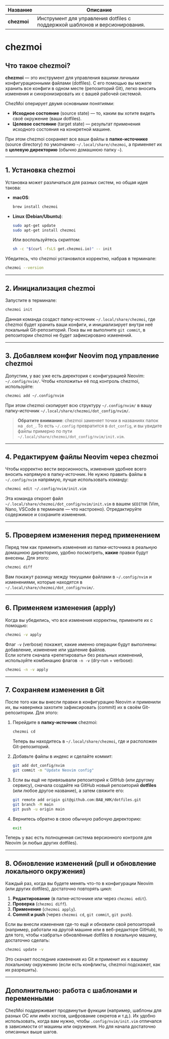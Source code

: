 
| **Название** | **Описание** |
|---------------|------------------------------------------------------------------|
| **chezmoi**   | Инструмент для управления dotfiles с поддержкой шаблонов и версионирования. |

# chezmoi

## Что такое chezmoi?

**chezmoi** — это инструмент для управления вашими личными конфигурационными файлами (dotfiles). С его помощью вы можете хранить все конфиги в одном месте (репозиторий Git), легко вносить изменения и синхронизировать их с вашей рабочей системой.

ChezMoi оперирует двумя основными понятиями:

- **Исходное состояние** (source state) — то, каким вы хотите видеть своё окружение (ваши dotfiles).
- **Целевое состояние** (target state) — результат применения исходного состояния на конкретной машине.

При этом chezmoi сохраняет все ваши файлы в **папке-источнике** (source directory) по умолчанию `~/.local/share/chezmoi`, а применяет их в **целевую директорию** (обычно домашнюю папку `~`).

---

## 1. Установка chezmoi

Установка может различаться для разных систем, но общая идея такова:

- **macOS**:  
  ```bash
  brew install chezmoi
  ```
- **Linux (Debian/Ubuntu)**:  
  ```bash
  sudo apt-get update
  sudo apt-get install chezmoi
  ```
  Или воспользуйтесь скриптом:
  ```bash
  sh -c "$(curl -fsLS get.chezmoi.io)" -- init
  ```

Убедитесь, что chezmoi установился корректно, набрав в терминале:
```bash
chezmoi --version
```

---

## 2. Инициализация chezmoi

Запустите в терминале:

```bash
chezmoi init
```

Данная команда создаст папку-источник `~/.local/share/chezmoi`, где chezmoi будет хранить ваши конфиги, и инициализирует внутри неё локальный Git-репозиторий. Пока вы не выполните `git commit`, в репозитории chezmoi не будет зафиксировано изменений.

---

## 3. Добавляем конфиг Neovim под управление chezmoi

Допустим, у вас уже есть директория с конфигурацией Neovim: `~/.config/nvim/`. Чтобы «положить» её под контроль chezmoi, используйте:

```bash
chezmoi add ~/.config/nvim
```

При этом chezmoi скопирует всю структуру `~/.config/nvim/` в вашу папку-источник `~/.local/share/chezmoi/dot_config/nvim/`.

> **Обратите внимание**: chezmoi заменяет точки в названиях папок на `_dot_`. То есть `~/.config` превратится в `dot_config`, и вы увидите файлы примерно по пути `~/.local/share/chezmoi/dot_config/nvim/init.vim`.

---

## 4. Редактируем файлы Neovim через chezmoi

Чтобы корректно вести версионность, изменения удобнее всего вносить напрямую в папку-источник. Не нужно править файлы в `~/.config/nvim` напрямую, лучше использовать команду:

```bash
chezmoi edit ~/.config/nvim/init.vim
```

Эта команда откроет файл `~/.local/share/chezmoi/dot_config/nvim/init.vim` в вашем `$EDITOR` (Vim, Nano, VSCode в терминале — что настроено). Отредактируйте содержимое и сохраните изменения.

---

## 5. Проверяем изменения перед применением

Перед тем как применить изменения из папки-источника в реальную домашнюю директорию, удобно посмотреть, **какие** правки будут внесены. Для этого:

```bash
chezmoi diff
```

Вам покажут разницу между текущими файлами в `~/.config/nvim` и изменениями, которые находятся в `~/.local/share/chezmoi/dot_config/nvim/`.

---

## 6. Применяем изменения (apply)

Когда вы убедились, что все изменения корректны, примените их с помощью:

```bash
chezmoi -v apply
```

Флаг `-v` (verbose) покажет, какие именно операции будут выполнены: добавление, изменение или удаление файлов.  
Если хотите сначала «репетировать» без реальных изменений, используйте комбинацию флагов `-n -v` (dry-run + verbose):

```bash
chezmoi -n -v apply
```

---

## 7. Сохраняем изменения в Git

После того как вы внесли правки в конфигурацию Neovim и применили их, вы наверняка захотите зафиксировать (commit) их в своём Git-репозитории. Для этого:

1. Перейдите в **папку-источник** chezmoi:

   ```bash
   chezmoi cd
   ```

   Теперь вы находитесь в `~/.local/share/chezmoi`, где и расположен Git-репозиторий.

2. Добавьте файлы в индекс и сделайте коммит:

   ```bash
   git add dot_config/nvim
   git commit -m "Update Neovim config"
   ```

3. Если вы ещё не привязывали репозиторий к GitHub (или другому сервису), сначала создайте на GitHub новый репозиторий **dotfiles** (или любое другое название), а затем свяжите его:

   ```bash
   git remote add origin git@github.com:ВАШ_НИК/dotfiles.git
   git branch -M main
   git push -u origin main
   ```

4. Вернитесь обратно в свою обычную рабочую директорию:

   ```bash
   exit
   ```

Теперь у вас есть полноценная система версионного контроля для Neovim (и любых других dotfiles).

---

## 8. Обновление изменений (pull и обновление локального окружения)

Каждый раз, когда вы будете менять что-то в конфигурации Neovim (или других dotfiles), достаточно повторять цикл:

1. **Редактирование** (в папке-источнике или через `chezmoi edit`).
2. **Проверка** (`chezmoi diff`).
3. **Применение** (`chezmoi apply`).
4. **Commit и push** (через `chezmoi cd`, `git commit`, `git push`).

Если вы внесли изменения где-то ещё и обновили свой репозиторий (например, работали на другой машине или в веб-редакторе GitHub), то для того, чтобы «забрать» обновлённые dotfiles в локальную машину, достаточно сделать:

```bash
chezmoi update -v
```

Это скачает последние изменения из Git и применит их к вашему локальному окружению (если есть конфликты, chezmoi подскажет, как их разрешить).

---

## Дополнительно: работа с шаблонами и переменными

ChezMoi поддерживает продвинутые функции (например, шаблоны для разных ОС или имён хостов, шифрование секретов и т.д.). Их удобно использовать, когда вам нужно, чтобы `.config/nvim/init.vim` отличался в зависимости от машины или окружения. Но для начала достаточно описанных выше шагов.

